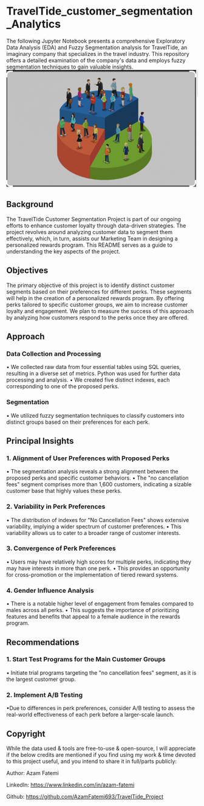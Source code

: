 # TravelTide_customer_segmentation_Analytics
The following Jupyter Notebook presents a comprehensive Exploratory Data Analysis (EDA) and Fuzzy Segmentation analysis for TravelTide, an imaginary company that specializes in the travel industry. This repository offers a detailed examination of the company's data and employs fuzzy segmentation techniques to gain valuable insights.
![image](image.png)

## Background
The TravelTide Customer Segmentation Project is part of our ongoing efforts to enhance customer loyalty through data-driven strategies. The project revolves around analyzing customer data to segment them effectively, which, in turn, assists our Marketing Team in designing a personalized rewards program. This README serves as a guide to understanding the key aspects of the project.

## Objectives
The primary objective of this project is to identify distinct customer segments based on their preferences for different perks. These segments will help in the creation of a personalized rewards program. By offering perks tailored to specific customer groups, we aim to increase customer loyalty and engagement. We plan to measure the success of this approach by analyzing how customers respond to the perks once they are offered.

## Approach
### Data Collection and Processing
• We collected raw data from four essential tables using SQL queries, resulting in a diverse set of metrics.
Python was used for further data processing and analysis.
• We created five distinct indexes, each corresponding to one of the proposed perks.
### Segmentation
• We utilized fuzzy segmentation techniques to classify customers into distinct groups based on their preferences for each perk.

## Principal Insights

### 1. Alignment of User Preferences with Proposed Perks
• The segmentation analysis reveals a strong alignment between the proposed perks and specific customer behaviors.
• The "no cancellation fees" segment comprises more than 1,600 customers, indicating a sizable customer base that highly values these perks.

### 2. Variability in Perk Preferences
• The distribution of indexes for "No Cancellation Fees" shows extensive variability, implying a wider spectrum of customer preferences.
• This variability allows us to cater to a broader range of customer interests.

### 3. Convergence of Perk Preferences
• Users may have relatively high scores for multiple perks, indicating they may have interests in more than one perk.
• This provides an opportunity for cross-promotion or the implementation of tiered reward systems.

### 4. Gender Influence Analysis
• There is a notable higher level of engagement from females compared to males across all perks.
• This suggests the importance of prioritizing features and benefits that appeal to a female audience in the rewards program.

## Recommendations
### 1. Start Test Programs for the Main Customer Groups
• Initiate trial programs targeting the "no cancellation fees" segment, as it is the largest customer group.
### 2. Implement A/B Testing
•Due to differences in perk preferences, consider A/B testing to assess the real-world effectiveness of each perk before a larger-scale launch.

## Copyright
While the data used & tools are free-to-use & open-source, I will appreciate if the below credits are mentioned if you find using my work & time devoted to this project useful, and you intend to share it in full/parts publicly:

Author: Azam Fatemi

LinkedIn: https://www.linkedin.com/in/azam-fatemi

Github: https://github.com/AzamFatemi693/TravelTide_Project


